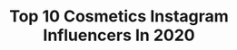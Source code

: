 ---
title: Top 10 Cosmetics Instagram Influencers In 2020
description: >-
  Find top cosmetics Instagram influencers in 2020. Most popular hashtags: #lipstick #lipgloss #liquidlipstick #bershka.
platform: Instagram
profiles:
  - username: "ines.curly"
    fullname: >-
      Ines Curly 🇲🇦🇩🇿♓️
    location: "France"
    followers: 239426
    engagement: 1102
    commentsToLikes: 0.037192
    id: ck5cb2f73eljr0i11tkfy7fk5
    verified: false
    hashtags: "#makeup, #narsorgasm, #sephorafrance, #inescurly"
  - username: "carleensart"
    fullname: >-
      ⭐️ KAROLINA ŁACH MAKE-UP 🇵🇱/🇩🇪
    location: "United States"
    followers: 19278
    engagement: 1066
    commentsToLikes: 0.225410
    id: ck6tuv3g2ilj20j71uogdthod
    verified: false
    hashtags: "#haul, #zostan, #lippen, #giveawaypolska"
  - username: "reinerrahardja"
    fullname: >-
      Reiner Bonifasius Rahardja
    location: "United States"
    followers: 110223
    engagement: 798
    commentsToLikes: 0.038050
    id: ck55nbupr5vnb0i1106qomexh
    verified: true
    hashtags: "#milenialmelawancorona"
  - username: "caittheegreat__"
    fullname: >-
      Caitlyn K. Davis 👑 🌐
    location: "United States"
    followers: 120608
    engagement: 608
    commentsToLikes: 0.045913
    id: ck6txadcmwqct0j71mqcvkd29
    verified: false
    hashtags: "#abspeeking, #scrunchiegang, #wearingscrunchiesallweek, #organicbeauty"
  - username: "jvanityxo"
    fullname: >-
      MAKEUP LOOKS 👇🏾
    location: "United Kingdom"
    followers: 3512
    engagement: 2366
    commentsToLikes: 0.600964
    id: ck6tjuuv53guv0j71f1w5fsud
    verified: false
    hashtags: "#cleargloss, #abhxjackieaina, #primer, #artistcouture"
  - username: "andreabzzz"
    fullname: >-
      Andrea Moscon
    location: "Italy"
    followers: 392763
    engagement: 609
    commentsToLikes: 0.049823
    id: ck14jk34nkrcm0i19u4kn8iay
    verified: true
    hashtags: "#pretty, #giveawayitalia, #totalwhite, #beautifulhotela"
  - username: "joanna.walkow"
    fullname: >-
      Joanna 💎
    location: "Poland"
    followers: 4372
    engagement: 2172
    commentsToLikes: 0.131822
    id: ck9wekanbknaa0j7834my2xx2
    verified: false
    hashtags: "#gymhero, #zaradress, #kwiatki, #zdrowe"
  - username: "_kolorowykwiat_"
    fullname: >-
      Małgorzata Kwiatkowska(Opara)
    location: "Poland"
    followers: 9482
    engagement: 1727
    commentsToLikes: 0.060453
    id: ck8t8f0p1k7p90j78p36x4mbv
    verified: false
    hashtags: "#neutralshades, #eyepalette, #scarf, #boots"
  - username: "connorthomsonmckay"
    fullname: >-
      𝐂𝐨𝐧𝐧𝐨𝐫 𝐓𝐡𝐨𝐦𝐬𝐨𝐧 𝐌𝐜𝐊𝐚𝐲
    location: "United Kingdom"
    followers: 3522
    engagement: 2780
    commentsToLikes: 0.105982
    id: ckapa7oarv1wp0i78t8pjna6v
    verified: false
    hashtags: "#timetocare, #thebodyshop, #thebodyshopuk"
  - username: "salomeea_beauty"
    fullname: >-
      🌸Salomeea🌸
    location: "United States"
    followers: 6127
    engagement: 1102
    commentsToLikes: 0.525433
    id: ckap32f4719k50i78b7pbyoif
    verified: false
    hashtags: "#pinkeyeshadow, #glittereyeliner, #muaunderdogs, #springlips"
---